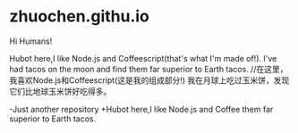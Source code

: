 # zhuochen.githu.io

Hi Humans!

Hubot here,I like Node.js and Coffeescript(that's what I'm made of!).
I've had tacos on the moon and find them far superior to Earth tacos.
//在这里，我喜欢Node.js和Coffeescript(这是我的组成部分!)
我在月球上吃过玉米饼，发现它们比地球玉米饼好吃得多。

-Just another repository
+Hubot here,I like Node.js and Coffee
them far superior to Earth tacos.
